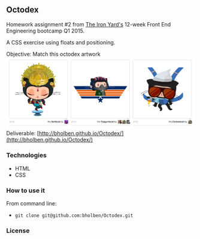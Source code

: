 
## Octodex

Homework assignment #2 from [The Iron Yard's](http://theironyard.com/locations/atlanta/) 12-week Front End Engineering bootcamp Q1 2015.  

A CSS exercise using floats and positioning.  

Objective:  Match this octodex artwork  
![artwork](octodex.png)  
Deliverable: [http://bholben.github.io/Octodex/](http://bholben.github.io/Octodex/)  

### Technologies
  * HTML
  * CSS

### How to use it

From command line:  
  * `git clone git@github.com:bholben/Octodex.git`  

### License

